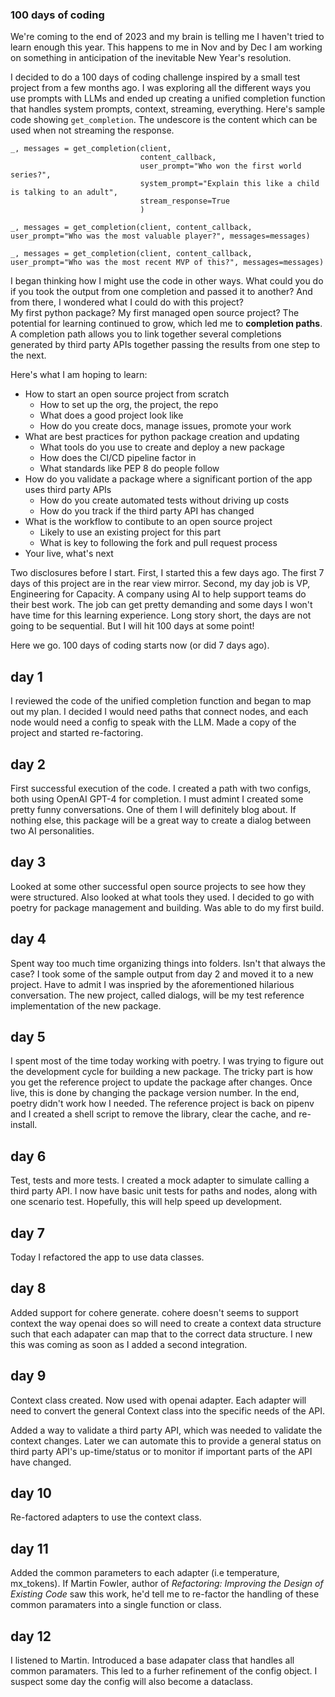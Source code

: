 ### 100 days of coding

We're coming to the end of 2023 and my brain is telling me I haven't tried
to learn enough this year.  This happens to me in Nov and by Dec I am working 
on something in anticipation of the inevitable New Year's resolution.

I decided to do a 100 days of coding challenge inspired by a small test project from a few months ago.
I was exploring all the different ways you use prompts with LLMs and ended up creating a unified
completion function that handles system prompts, context, streaming, everything.  Here's sample code 
showing ```get_completion```.  The undescore is the content which can be used when not streaming 
the response.

```
_, messages = get_completion(client,
                             content_callback,
                             user_prompt="Who won the first world series?",
                             system_prompt="Explain this like a child is talking to an adult",
                             stream_response=True
                             )

_, messages = get_completion(client, content_callback, user_prompt="Who was the most valuable player?", messages=messages)

_, messages = get_completion(client, content_callback, user_prompt="Who was the most recent MVP of this?", messages=messages)

```

I began thinking how I might use the code in other ways.  What could you do if you took the output from 
one completion and passed it to another?  And from there, I wondered what I could do with this project?  
My first python package? My first managed open source project? The potential for learning continued to grow, 
which led me to **completion paths**.  A completion path allows you to link together several completions 
generated by third party APIs together passing the results from one step to the next.  

Here's what I am hoping to learn:

* How to start an open source project from scratch
  * How to set up the org, the project, the repo
  * What does a good project look like
  * How do you create docs, manage issues, promote your work
* What are best practices for python package creation and updating
  * What tools do you use to create and deploy a new package
  * How does the CI/CD pipeline factor in
  * What standards like PEP 8 do people follow
* How do you validate a package where a significant portion of the app uses third party APIs
  * How do you create automated tests without driving up costs
  * How do you track if the third party API has changed
* What is the workflow to contibute to an open source project
  * Likely to use an existing project for this part
  * What is key to following the fork and pull request process
* Your live, what's next

Two disclosures before I start.  First, I started this a few days ago.  The first 7 days of this project are 
in the rear view mirror.  Second, my day job is VP, Engineering for Capacity.  A company using AI to help 
support teams do their best work.  The job can get pretty demanding and some days I won't have time for this 
learning experience.  Long story short, the days are not going to be sequential.  But I will hit 100 days at 
some point!

Here we go.  100 days of coding starts now (or did 7 days ago).
  
## day 1

I reviewed the code of the unified completion function and began to map out my plan.  I decided I would need
paths that connect nodes, and each node would need a config to speak with the LLM.  Made a copy of the project
and started re-factoring.

## day 2

First successful execution of the code.  I created a path with two configs, both using OpenAI GPT-4 for completion.
I must admint I created some pretty funny conversations.  One of them I will definitely blog about.  If nothing else,
this package will be a great way to create a dialog between two AI personalities.

## day 3

Looked at some other successful open source projects to see how they were structured.  Also looked at what tools 
they used.  I decided to go with poetry for package management and building.  Was able to do my first build.

## day 4

Spent way too much time organizing things into folders.  Isn't that always the case?  I took some of the sample 
output from day 2 and moved it to a new project.  Have to admit I was inspried by the aforementioned hilarious 
conversation.  The new project, called dialogs, will be my test reference implementation of the new package.

## day 5

I spent most of the time today working with poetry.  I was trying to figure out the development cycle for building
a new package.  The tricky part is how you get the reference project to update the package after changes.  Once live,
this is done by changing the package version number.  In the end, poetry didn't work how I needed.  The reference
project is back on pipenv and I created a shell script to remove the library, clear the cache, and re-install.

## day 6

Test, tests and more tests.  I created a mock adapter to simulate calling a third party API.  I now have basic
unit tests for paths and nodes, along with one scenario test.  Hopefully, this will help speed up development.

## day 7

Today I refactored the app to use data classes.

## day 8

Added support for cohere generate.  cohere doesn't seems to support context the way openai does so will need
to create a context data structure such that each adapater can map that to the correct data structure.
I new this was coming as soon as I added a second integration.

## day 9

Context class created.  Now used with openai adapter.  Each adapter will need to convert the general Context
class into the specific needs of the API.

Added a way to validate a third party API, which was needed to validate the context changes.  Later we can
automate this to provide a general status on third party API's up-time/status or to monitor if important parts 
of the API have changed.

## day 10

Re-factored adapters to use the context class.

## day 11

Added the common parameters to each adapter (i.e temperature, mx_tokens).  If Martin Fowler, author of
*Refactoring: Improving the Design of Existing Code* saw this work, he'd tell me to re-factor the
handling of these common paramaters into a single function or class.

## day 12

I listened to Martin.  Introduced a base adapater class that handles all common paramaters.  This led
to a furher refinement of the config object.  I suspect some day the config will also become a dataclass.
